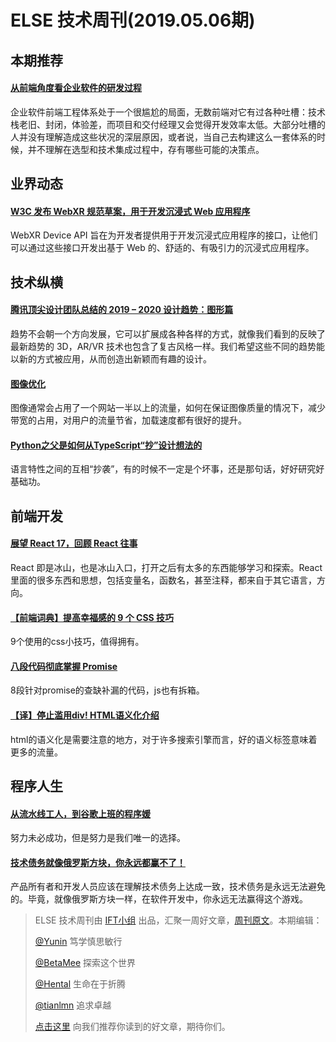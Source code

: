 # ELSE 技术周刊(2019.05.06期)
## 本期推荐
#### [从前端角度看企业软件的研发过程](https://www.yuque.com/xufei-coder/code/fd0gv5)
企业软件前端工程体系处于一个很尴尬的局面，无数前端对它有过各种吐槽：技术栈老旧、封闭，体验差，而项目和交付经理又会觉得开发效率太低。大部分吐槽的人并没有理解造成这些状况的深层原因，或者说，当自己去构建这么一套体系的时候，并不理解在选型和技术集成过程中，存有哪些可能的决策点。

## 业界动态
#### [W3C 发布 WebXR 规范草案，用于开发沉浸式 Web 应用程序](https://mp.weixin.qq.com/s/z5gnI63ibWvhhJ6RtxAMMw)
WebXR Device API 旨在为开发者提供用于开发沉浸式应用程序的接口，让他们可以通过这些接口开发出基于 Web 的、舒适的、有吸引力的沉浸式应用程序。

## 技术纵横

#### [腾讯顶尖设计团队总结的 2019 – 2020 设计趋势：图形篇](https://www.uisdc.com/tencent-isux-2020-design-trend)

趋势不会朝一个方向发展，它可以扩展成各种各样的方式，就像我们看到的反映了最新趋势的 3D，AR/VR 技术也包含了复古风格一样。我们希望这些不同的趋势能以新的方式被应用，从而创造出新颖而有趣的设计。
#### [图像优化](https://zhuanlan.zhihu.com/p/63640862)

图像通常会占用了一个网站一半以上的流量，如何在保证图像质量的情况下，减少带宽的占用，对用户的流量节省，加载速度都有很好的提升。
#### [Python之父是如何从TypeScript“抄”设计想法的](https://mp.weixin.qq.com/s/990Qes1YdMEpmmTbOHj1xg)

语言特性之间的互相“抄袭”，有的时候不一定是个坏事，还是那句话，好好研究好基础功。

## 前端开发
#### [展望 React 17，回顾 React 往事](https://zhuanlan.zhihu.com/p/40160380)

React 即是冰山，也是冰山入口，打开之后有太多的东西能够学习和探索。React 里面的很多东西和思想，包括变量名，函数名，甚至注释，都来自于其它语言，方向。
#### [【前端词典】提高幸福感的 9 个 CSS 技巧](https://juejin.im/post/5cb45a06f265da03474df54e)

9个使用的css小技巧，值得拥有。

#### [八段代码彻底掌握 Promise](https://juejin.im/post/597724c26fb9a06bb75260e8)

8段针对promise的查缺补漏的代码，js也有拆箱。

#### [【译】停止滥用div! HTML语义化介绍](https://juejin.im/post/5cb1a7af5188251b0c653736)

html的语义化是需要注意的地方，对于许多搜索引擎而言，好的语义标签意味着更多的流量。

## 程序人生
#### [从流水线工人，到谷歌上班的程序媛 ](https://mp.weixin.qq.com/s/EQLwWwsAosD3i6gwp-6kkQ)

努力未必成功，但是努力是我们唯一的选择。

#### [技术债务就像俄罗斯方块，你永远都赢不了！](https://mp.weixin.qq.com/s/9KYCEnA94nuA_bj6WUiinA)

产品所有者和开发人员应该在理解技术债务上达成一致，技术债务是永远无法避免的。毕竟，就像俄罗斯方块一样，在软件开发中，你永远无法赢得这个游戏。


> ELSE 技术周刊由 [IFT小组](https://github.com/CtripFE) 出品，汇聚一周好文章，[周刊原文](https://zhuanlan.zhihu.com/p/64755117)。本期编辑：
> 
> [@Yunin](https://github.com/Yunin) 笃学慎思敏行
> 
> [@BetaMee](https://github.com/BetaMee) 探索这个世界
> 
> [@Hental](https://github.com/Hental) 生命在于折腾
> 
> [@tianlmn](https://github.com/tianlmn) 追求卓越
>
> [点击这里](https://github.com/CtripFE/fe-weekly/issues) 向我们推荐你读到的好文章，期待你们。
